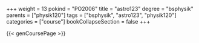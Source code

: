 +++
weight = 13
pokind = "PO2006"
title = "astro123"
degree = "bsphysik"
parents = ["physik120"]
tags = ["bsphysik", "astro123", "physik120"]
categories = ["course"]
bookCollapseSection = false
+++

{{< genCoursePage >}}
